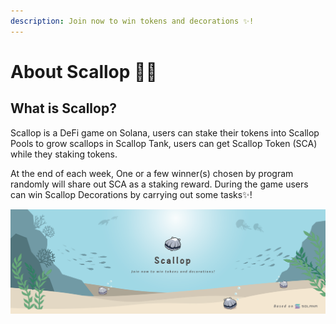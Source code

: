 ```yaml
---
description: Join now to win tokens and decorations ✨!
---
```


# About Scallop 🦪✨

## **What is Scallop?**

Scallop is a DeFi game on Solana, users can stake their tokens into Scallop Pools to grow scallops in Scallop Tank, users can get Scallop Token \(SCA\) while they staking tokens.


At the end of each week, One or a few winner\(s\) chosen by program randomly will share out SCA as a staking reward. During the game users can win Scallop Decorations by carrying out some tasks✨!



![](.gitbook/assets/scallop-feng-mian-0603.png)

